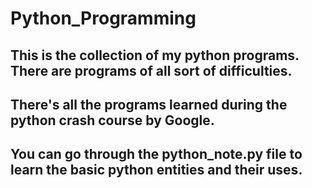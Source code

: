 # Python_Programming
## This is the collection of my python programs. There are programs of all sort of difficulties. 

## There's all the programs learned during the python crash course by Google.

## You can go through the python_note.py file to learn the basic python entities and their uses.
